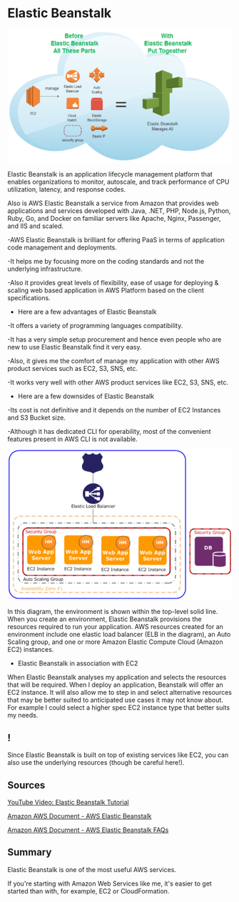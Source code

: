 # Elastic Beanstalk

![Elastic-Beanstalk](../00_includes/AWS-13%20Files%2CApp%20Services%2CCDN%2CDNS%2CDatabase/Elastic-Beanstalk.PNG)

Elastic Beanstalk is an application lifecycle management platform that enables organizations to monitor, autoscale, and track performance of CPU utilization, latency, and response codes.

Also is AWS Elastic Beanstalk a service from Amazon that provides web applications and services developed with Java, .NET, PHP, Node.js, Python, Ruby, Go, and Docker on familiar servers like Apache, Nginx, Passenger, and IIS and scaled.

-AWS Elastic Beanstalk is brilliant for offering PaaS in terms of application code management and deployments.

-It helps me by focusing more on the coding standards and not the underlying infrastructure.

-Also it provides great levels of flexibility, ease of usage for deploying & scaling web based application in AWS Platform based on the client specifications.

- Here are a few advantages of Elastic   Beanstalk

-It offers a variety of programming languages compatibility. 

-It has a very simple setup procurement and hence even people who are new to use Elastic Beanstalk find it very easy.

-Also, it gives me the comfort of manage my application with other AWS product services such as EC2, S3, SNS, etc.

-It works very well with other AWS product services like EC2, S3, SNS, etc.

- Here are a few downsides of Elastic Beanstalk

-Its cost is not definitive and it depends on the number of EC2 Instances and S3 Bucket size.

-Although it has dedicated CLI for operability, most of the convenient features present in AWS CLI is not available.


![Elastic-Beanstalk2](../00_includes/AWS-13%20Files%2CApp%20Services%2CCDN%2CDNS%2CDatabase/Elastic-Beanstalk2.PNG)

In this diagram, the environment is shown within the top-level solid line. When you create an environment, Elastic Beanstalk provisions the resources required to run your application. AWS resources created for an environment include one elastic load balancer (ELB in the diagram), an Auto Scaling group, and one or more Amazon Elastic Compute Cloud (Amazon EC2) instances.

- Elastic Beanstalk in association with EC2

When Elastic Beanstalk analyses my application and selects the resources that will be required. When I deploy an application, Beanstalk will offer an EC2 instance. It will also allow me to step in and select alternative resources that may be better suited to anticipated use cases it may not know about. For example I could select a higher spec EC2 instance type that better suits my needs.

## ! 
Since Elastic Beanstalk is built on top of existing services like EC2, you can also use the underlying resources (though be careful here!).


## Sources

[YouTube Video: Elastic Beanstalk Tutorial](https://www.youtube.com/watch?v=jnMUp2c9AzA)

[Amazon AWS Document - AWS Elastic Beanstalk](https://aws.amazon.com/elasticbeanstalk/?sc_channel=EL&sc_campaign=Anim_Explainer_2020_vid&sc_medium=YouTube&sc_content=Video7757&sc_detail=COMPUTE&sc_country=US)

[Amazon AWS Document - AWS Elastic Beanstalk FAQs](https://aws.amazon.com/elasticbeanstalk/faqs/)

## Summary

Elastic Beanstalk is one of the most useful AWS services.

If you're starting with Amazon Web Services like me, it's easier to get started than with, for example, EC2 or CloudFormation.